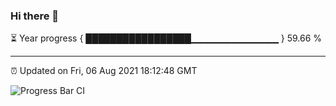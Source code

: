 ### Hi there 👋

⏳ Year progress { █████████████████▁▁▁▁▁▁▁▁▁▁▁▁▁ } 59.66 %

---

⏰ Updated on Fri, 06 Aug 2021 18:12:48 GMT

![Progress Bar CI](https://github.com/liununu/liununu/workflows/Progress%20Bar%20CI/badge.svg)
